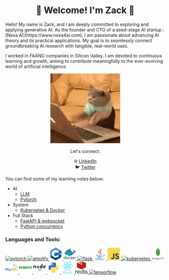 <h1 align="center">🚀 Welcome! I'm Zack 🚀</h1>

<p align="left">
  Hello! My name is Zack, and I am deeply committed to exploring and applying generative AI. As the founder and CTO of a seed-stage AI startup : [Nexa AI](https://www.nexa4ai.com), I am passionate about advancing AI theory and its practical applications. My goal is to seamlessly connect groundbreaking AI research with tangible, real-world uses.
</p>

<p align="left">
  I worked in FAANG companies in Silicon Valley. I am devoted to continuous learning and growth, aiming to contribute meaningfully to the ever-evolving world of artificial intelligence.
</p>

<p align="center">
  <img src="cat-computer.gif" alt="A GIF showing my work">
</p>

<p align="center">
  Let's connect:
</p>

<p align="center">
  🌐 <a href="https://www.linkedin.com/in/zack-z-li/">LinkedIn</a><br>
  🐦 <a href="https://twitter.com/zacklearner">Twitter</a>
</p>

You can find some of my learning notes below:
- AI
  - [LLM](https://github.com/zhiyuan8/LLM-learning)
  - [Pytorch](https://github.com/zhiyuan8/Pytorch-tutorial)
- System
  - [Kubernetes & Docker](https://github.com/zhiyuan8/Docker-Kubernetes-GKE)
- Full Stack
  - [FastAPI & websocket](https://github.com/zhiyuan8/FastAPI-websocket-tutorial)
  - [Python concurrency](https://github.com/zhiyuan8/Python-concurrency)

<h3 align="left">Languages and Tools:</h3>
<p align="left"> <a href="https://aws.amazon.com/amplify/" target="_blank" rel="noreferrer"><img src="https://www.vectorlogo.zone/logos/pytorch/pytorch-icon.svg" alt="pytorch" width="40" height="40"/> <img src="https://docs.amplify.aws/assets/logo-dark.svg" alt="amplify" width="40" height="40"/> </a> <a href="https://www.w3schools.com/cpp/" target="_blank" rel="noreferrer"> <img src="https://raw.githubusercontent.com/devicons/devicon/master/icons/cplusplus/cplusplus-original.svg" alt="cplusplus" width="40" height="40"/> </a> <a href="https://www.docker.com/" target="_blank" rel="noreferrer"> <img src="https://raw.githubusercontent.com/devicons/devicon/master/icons/docker/docker-original-wordmark.svg" alt="docker" width="40" height="40"/> </a> <a href="https://flask.palletsprojects.com/" target="_blank" rel="noreferrer"> <img src="https://www.vectorlogo.zone/logos/pocoo_flask/pocoo_flask-icon.svg" alt="flask" width="40" height="40"/> </a> <a href="https://www.java.com" target="_blank" rel="noreferrer"> <img src="https://raw.githubusercontent.com/devicons/devicon/master/icons/java/java-original.svg" alt="java" width="40" height="40"/> </a> <a href="https://developer.mozilla.org/en-US/docs/Web/JavaScript" target="_blank" rel="noreferrer"> <img src="https://raw.githubusercontent.com/devicons/devicon/master/icons/javascript/javascript-original.svg" alt="javascript" width="40" height="40"/> </a> <a href="https://kubernetes.io" target="_blank" rel="noreferrer"> <img src="https://www.vectorlogo.zone/logos/kubernetes/kubernetes-icon.svg" alt="kubernetes" width="40" height="40"/> </a> <a href="https://www.mongodb.com/" target="_blank" rel="noreferrer"> <img src="https://raw.githubusercontent.com/devicons/devicon/master/icons/mongodb/mongodb-original-wordmark.svg" alt="mongodb" width="40" height="40"/> </a> <a href="https://www.mysql.com/" target="_blank" rel="noreferrer"> <img src="https://raw.githubusercontent.com/devicons/devicon/master/icons/mysql/mysql-original-wordmark.svg" alt="mysql" width="40" height="40"/> </a> <a href="https://www.nginx.com" target="_blank" rel="noreferrer"> <img src="https://raw.githubusercontent.com/devicons/devicon/master/icons/nginx/nginx-original.svg" alt="nginx" width="40" height="40"/> </a> <a href="https://nodejs.org" target="_blank" rel="noreferrer"> <img src="https://raw.githubusercontent.com/devicons/devicon/master/icons/nodejs/nodejs-original-wordmark.svg" alt="nodejs" width="40" height="40"/> </a> <a href="https://www.python.org" target="_blank" rel="noreferrer"> <img src="https://raw.githubusercontent.com/devicons/devicon/master/icons/python/python-original.svg" alt="python" width="40" height="40"/> </a> <a href="https://pytorch.org/" target="_blank" rel="noreferrer">  </a> <a href="https://reactjs.org/" target="_blank" rel="noreferrer"> <img src="https://raw.githubusercontent.com/devicons/devicon/master/icons/react/react-original-wordmark.svg" alt="react" width="40" height="40"/> </a> <a href="https://redis.io" target="_blank" rel="noreferrer"> <img src="https://raw.githubusercontent.com/devicons/devicon/master/icons/redis/redis-original-wordmark.svg" alt="redis" width="40" height="40"/> </a> <a href="https://www.tensorflow.org" target="_blank" rel="noreferrer"> <img src="https://www.vectorlogo.zone/logos/tensorflow/tensorflow-icon.svg" alt="tensorflow" width="40" height="40"/> </a> </p>